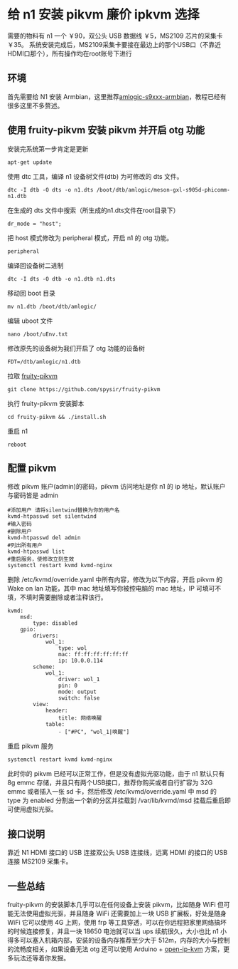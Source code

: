# 给 n1 安装 pikvm 廉价 ipkvm 选择
需要的物料有 n1 一个 ￥90，双公头 USB 数据线 ￥5，MS2109 芯片的采集卡 ￥35。
系统安装完成后，MS2109采集卡要接在最边上的那个USB口（不靠近HDMI口那个），所有操作均在root账号下进行
## 环境
首先需要给 N1 安装 Armbian，这里推荐[amlogic-s9xxx-armbian](https://github.com/ophub/amlogic-s9xxx-armbian)，教程已经有很多这里不多赘述。
## 使用 fruity-pikvm 安装 pikvm 并开启 otg 功能
安装完系统第一步肯定是更新
```
apt-get update
```
使用 dtc 工具，编译 n1 设备树文件(dtb) 为可修改的 dts 文件。
```
dtc -I dtb -O dts -o n1.dts /boot/dtb/amlogic/meson-gxl-s905d-phicomm-n1.dtb
```
在生成的 dts 文件中搜索（所生成的n1.dts文件在root目录下）
```
dr_mode = "host";
```
把 host 模式修改为 peripheral 模式，开启 n1 的 otg 功能。
```
peripheral
```
编译回设备树二进制
```
dtc -I dts -O dtb -o n1.dtb n1.dts
```
移动回 boot 目录
```
mv n1.dtb /boot/dtb/amlogic/
```
编辑 uboot 文件
```
nano /boot/uEnv.txt
```
修改原先的设备树为我们开启了 otg 功能的设备树
```
FDT=/dtb/amlogic/n1.dtb
```
拉取 [fruity-pikvm](https://github.com/jacobbar/fruity-pikvm)
```
git clone https://github.com/spysir/fruity-pikvm
```
执行 fruity-pikvm 安装脚本
```
cd fruity-pikvm && ./install.sh
```
重启 n1
```
reboot
```
## 配置 pikvm
修改 pikvm 账户(admin)的密码，pikvm 访问地址是你 n1 的 ip 地址，默认账户与密码皆是 admin
```
#添加用户 请将silentwind替换为你的用户名
kvmd-htpasswd set silentwind
#输入密码
#删除用户
kvmd-htpasswd del admin
#列出所有用户
kvmd-htpasswd list
#重启服务，使修改立刻生效
systemctl restart kvmd kvmd-nginx
```
删除 /etc/kvmd/override.yaml 中所有内容，修改为以下内容，开启 pikvm 的 Wake on lan 功能，其中 mac 地址填写你被控电脑的 mac 地址，IP 可填可不填，不填时需要删除或者注释该行。
```
kvmd:  
    msd:  
        type: disabled
    gpio:    
        drivers:    
            wol_1:    
                type: wol    
                mac: ff:ff:ff:ff:ff:ff
                ip: 10.0.0.114
        scheme:    
            wol_1:    
                driver: wol_1    
                pin: 0    
                mode: output    
                switch: false    
        view:    
            header:      
                title: 网络唤醒
            table:    
                - ["#PC", "wol_1|唤醒"]    
```
重启 pikvm 服务
```
systemctl restart kvmd kvmd-nginx
```
此时你的 pikvm 已经可以正常工作，但是没有虚拟光驱功能，由于 n1 默认只有 8g emmc 存储，并且只有两个USB接口，推荐你购买或者自行扩容为 32G emmc 或者插入一张 sd 卡，然后修改 /etc/kvmd/override.yaml 中 msd 的 type 为 enabled 分割出一个新的分区并挂载到 /var/lib/kvmd/msd 挂载后重启即可使用虚拟光驱。
## 接口说明
靠近 N1 HDMI 接口的 USB 连接双公头 USB 连接线，远离 HDMI 的接口的 USB 连接 MS2109 采集卡。
## 一些总结
fruity-pikvm 的安装脚本几乎可以在任何设备上安装 pikvm，比如随身 WiFi 但可能无法使用虚拟光驱，并且随身 WiFi 还需要加上一块 USB 扩展板，好处是随身 WiFi 它可以使用 4G 上网，使用 frp 等工具穿透，可以在你远程把家里网络搞坏的时候连接修复，并且一块 18650 电池就可以当 ups 续航很久，大小也比 n1 小得多可以塞入机箱内部，安装的设备内存推荐至少大于 512m，内存的大小与控制的流畅度相关，如果设备无法 otg 还可以使用 Arduino + [open-ip-kvm](https://github.com/Nihiue/open-ip-kvm) 方案，更多玩法还等着你发掘。

